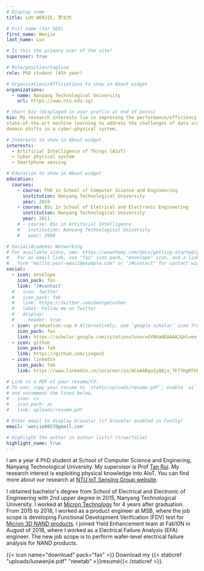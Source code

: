 ```yaml
---
# Display name
title: LUO WENJIE, 罗文杰

# Full name (for SEO)
first_name: Wenjie
last_name: Luo

# Is this the primary user of the site?
superuser: true

# Role/position/tagline
role: PhD student (4th year)

# Organizations/Affiliations to show in About widget
organizations:
  - name: Nanyang Technological University
    url: https://www.ntu.edu.sg/

# Short bio (displayed in user profile at end of posts)
bio: My research interests lie in improving the performance/efficiency of artificial intelligence (AI) powered Internet of things (IoT) systems. Specifically, I exploit the first principles, together with
state-of-the-art machine learning to address the challenges of data scarcity, data labeling or the
domain shifts in a cyber-physical system.

# Interests to show in About widget
interests:
  - Artificial Intelligence of Things (AIoT)
  - Cyber physical system
  - Smartphone sensing

# Education to show in About widget
education:
  courses:
    - course: PhD in School of Computer Science and Engineering
      institution: Nanyang Technological University
      year: 2019
    - course: BSc in School of Eletrical and Electronic Engineering
      institution: Nanyang Technological University
      year: 2011
    # - course: BSc in Artificial Intelligence
    #   institution: Nanyang Technological University
    #   year: 2008

# Social/Academic Networking
# For available icons, see: https://wowchemy.com/docs/getting-started/page-builder/#icons
#   For an email link, use "fas" icon pack, "envelope" icon, and a link in the
#   form "mailto:your-email@example.com" or "/#contact" for contact widget.
social:
  - icon: envelope
    icon_pack: fas
    link: '/#contact'
  # - icon: twitter
  #   icon_pack: fab
  #   link: https://twitter.com/GeorgeCushen
  #   label: Follow me on Twitter
  #   display:
  #     header: true
  - icon: graduation-cap # Alternatively, use `google-scholar` icon from `ai` icon pack
    icon_pack: fas
    link: https://scholar.google.com/citations?user=GYN4aHEAAAAJ&hl=en
  - icon: github
    icon_pack: fab
    link: https://github.com/jiegev5
  - icon: linkedin
    icon_pack: fab
    link: https://www.linkedin.cn/incareer/in/ACoAABgoZyQBja_7Ff7HgM7VbHtElU6uuBanjnk

# Link to a PDF of your resume/CV.
# To use: copy your resume to `static/uploads/resume.pdf`, enable `ai` icons in `params.yaml`,
# and uncomment the lines below.
# - icon: cv
#   icon_pack: ai
#   link: uploads/resume.pdf

# Enter email to display Gravatar (if Gravatar enabled in Config)
email: 'wenjie0057@gmail.com'

# Highlight the author in author lists? (true/false)
highlight_name: true
---
```


I am a year 4 PhD student at School of Computer Science and Enginering, Nanyang Technological University. My supervisor is Prof [Tan Rui](https://www.ntu.edu.sg/home/tanrui/). My research interest is exploiting physical knowledge into AIoT. You can find more about our research at [NTU IoT Sensing Group website](https://ntuiot.xyz/).

I obtained bachelor's degree from School of Electrical and Electronic of Engineering with 2nd upper degree in 2015, Nanyang Technological University. I worked at [Micron Technology](https://www.micron.com/) for 4 years after graduation. From 2015 to 2018, I worked as a product engineer at MSB, where the job scope is developing Functional Development Verification (FDV) test for [Micron 3D NAND products](https://www.micron.com/products/nand-flash). I joined Yield Enhancement team at Fab10N in August of 2018, where I worked as a Electrical Failure Analysis (EFA) engineer. The new job scope is to perform wafer-level electrical failure analysis for NAND products.

{{< icon name="download" pack="fas" >}} Download my {{< staticref "uploads/luowenjie.pdf" "newtab" >}}resumé{{< /staticref >}}.
